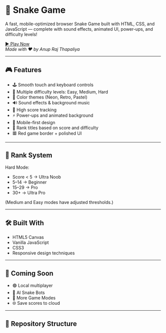# 🐍 Snake Game

A fast, mobile-optimized browser Snake Game built with HTML, CSS, and JavaScript — complete with sound effects, animated UI, power-ups, and difficulty levels!

[▶️ Play Now](https://anupx-code.github.io/snake-game/)  
_Made with ❤️ by Anup Raj Thapaliya_

---

## 🎮 Features

- 🕹️ Smooth touch and keyboard controls  
- 🚀 Multiple difficulty levels: Easy, Medium, Hard  
- 🎨 Color themes (Neon, Retro, Pastel)  
- 🔊 Sound effects & background music  
- 💯 High score tracking  
- ⚡ Power-ups and animated background  
- 📱 Mobile-first design  
- 🧠 Rank titles based on score and difficulty  
- 🟥 Red game border + polished UI  

---

## 🧠 Rank System

Hard Mode:
- Score < 5 → Ultra Noob  
- 5–14 → Beginner  
- 15–29 → Pro  
- 30+ → Ultra Pro  

(Medium and Easy modes have adjusted thresholds.)

---

## 🛠️ Built With

- HTML5 Canvas  
- Vanilla JavaScript  
- CSS3  
- Responsive design techniques  

---

## 🧩 Coming Soon

- 🟢 Local multiplayer
- 🧠 AI Snake Bots
- 👾 More Game Modes
- 🌐 Save scores to cloud

---

## 📂 Repository Structure


